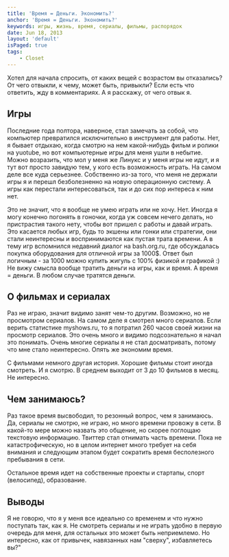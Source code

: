 ```yaml
---
title: 'Время = Деньги. Экономить?'
anchor: 'Время = Деньги. Экономить?'
keywords: игры, жизнь, время, сериалы, фильмы, распорядок
date: Jun 18, 2013
layout: 'default'
isPaged: true
tags:
    - Closet
---
```


Хотел для начала спросить, от каких вещей с возрастом вы отказались? От чего отвыкли, к чему, может быть, привыкли? Если есть что ответить, жду в комментариях. А я расскажу, от чего отвык я.

## Игры

Последние года полтора, наверное, стал замечать за собой, что компьютер превратился исключительно в инструмент для работы. Нет, я бывает отдыхаю, когда смотрю на нем какой-нибудь фильм и ролики на yuotube, но вот компьютерные игры для меня ушли в небытие. Можно возразить, что мол у меня же Линукс и у меня игры не идут, и я тут вот просто завидую тем, у кого есть возможность играть. На самом деле все куда серьезнее. Собственно из-за того, что меня не держали игры я и перешл безболезненно на новую операционную систему. А игры как перестали интересоваться, так и до сих пор интереса к ним нет.

Это не значит, что я вообще не умею играть или не хочу. Нет. Иногда я могу конечно погонять в гоночки, когда уж совсем нечего делать, но пристрастия такого нету, чтобы вот пришел с работы и давай играть. Это касается любых игр, будь то экшены или гонки или стратегии, они стали неинтересны и воспринимаются как пустая трата времени. А в тему игр вспомнился недавний диалог на bash.org.ru, где обсуждалась покупка оборудования для отличной игры за 1000$. Ответ был логичным - за 1000 можно купить жигуль с 100% физикой и графикой :) Не вижу смысла вообще тратить деньги на игры, как и время. А время = деньги. В любом случае тратятся деньги.

## О фильмах и сериалах

Раз не играю, значит видимо занят чем-то другим. Возможно, но не просмотром сериалов. На самом деле я смотрел много сериалов. Если верить статистике myshows.ru, то я потратил 260 часов своей жизни на просмотр сериалов. Это очень много и видимо подсознательно я начал это понимать. Очень многие сериалы я не стал досматривать, потому что мне стало неинтересно. Опять же экономим время.

С фильмами немного другая история. Хорошие фильмы стоит иногда смотреть. И я смотрю. В среднем выходит от 3 до 10 фильмов в месяц. Не интересно.

## Чем занимаюсь?

Раз такое время высвободил, то резонный вопрос, чем я занимаюсь. Да, сериалы не смотрю, не играю, но много времени провожу в сети. В какой-то мере можно назвать это общение, но скорее поглощаю текстовую информацию. Твиттер стал отнимать часть времени. Пока не катастрофическую, но в целом интернет много требует на себя внимания и следующим этапом будет сократить время бесполезного пребывания в сети.

Остальное время идет на собственные проекты и стартапы, спорт (велосипед), образование.

## Выводы

Я не говорю, что я у меня все идеально со временем и что нужно поступать так, как я. Не смотреть сериалы и не играть удобно в первую очередь для меня, для остальных это может быть неприемлемо. Но интересно, как от привычек, навязанных нам "сверху", избавляетесь вы?"
